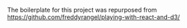 The boilerplate for this project was repurposed from https://github.com/freddyrangel/playing-with-react-and-d3/

